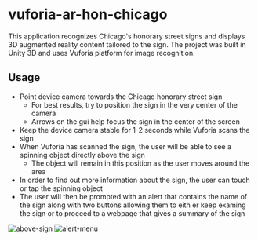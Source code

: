 # vuforia-ar-hon-chicago
This application recognizes Chicago's honorary street signs and displays 3D augmented reality content tailored to the sign. The project was built in Unity 3D and uses Vuforia platform for image recognition.

## Usage
* Point device camera towards the Chicago honorary street sign
  * For best results, try to position the sign in the very center of the camera
  * Arrows on the gui help focus the sign in the center of the screen
* Keep the device camera stable for 1-2 seconds while Vuforia scans the sign
* When Vuforia has scanned the sign, the user will be able to see a spinning object directly above the sign
  * The object will remain in this position as the user moves around the area
* In order to find out more information about the sign, the user can touch or tap the spinning object
* The user will then be prompted with an alert that contains the name of the sign along with two buttons allowing them to eith er keep examing the sign or to proceed to a webpage that gives a summary of the sign


![above-sign](https://i.imgur.com/zZw0aSU.png "Object above sign")
![alert-menu](https://i.imgur.com/ygaF4pc.png "Alert menu")
